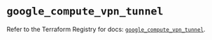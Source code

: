 # `google_compute_vpn_tunnel`

Refer to the Terraform Registry for docs: [`google_compute_vpn_tunnel`](https://registry.terraform.io/providers/hashicorp/google/6.24.0/docs/resources/compute_vpn_tunnel).
